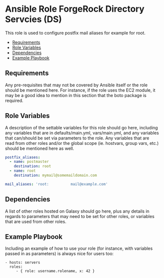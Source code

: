 # Ansible Role ForgeRock Directory Servcies (DS)

This role is used to configure postfix mail aliases for example for root.

<!-- MarkdownTOC levels="2,3" autolink="true" -->

- [Requirements](#requirements)
- [Role Variables](#role-variables)
- [Dependencies](#dependencies)
- [Example Playbook](#example-playbook)

<!-- /MarkdownTOC -->

## Requirements

Any pre-requisites that may not be covered by Ansible itself or the role should be mentioned here. For instance, if the role uses the EC2 module, it may be a good idea to mention in this section that the boto package is required.

## Role Variables

A description of the settable variables for this role should go here, including any variables that are in defaults/main.yml, vars/main.yml, and any variables that can/should be set via parameters to the role. Any variables that are read from other roles and/or the global scope (ie. hostvars, group vars, etc.) should be mentioned here as well.

```yaml
postfix_aliases:
  - name: postmaster
    destination: root
  - name: root
    destination: mymail@somemaildomain.com

```

```yaml
mail_aliases: 'root:          mail@example.com'
```

## Dependencies

A list of other roles hosted on Galaxy should go here, plus any details in regards to parameters that may need to be set for other roles, or variables that are used from other roles.

## Example Playbook

Including an example of how to use your role (for instance, with variables passed in as parameters) is always nice for users too:

    - hosts: servers
      roles:
         - { role: username.rolename, x: 42 }

